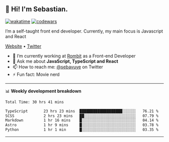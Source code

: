## 👋 Hi! I'm Sebastian.

[![wakatime](https://wakatime.com/badge/user/df0036c6-328a-4a39-be9b-e49417ed22a1.svg)](https://wakatime.com/@df0036c6-328a-4a39-be9b-e49417ed22a1)
[![codewars](https://www.codewars.com/users/sebavuye/badges/small)](https://www.codewars.com/users/sebavuye)

I’m a self-taught front end developer. Currently, my main focus is Javascript and React

[Website](https://sebastianvuye.be) • [Twitter](https://twitter.com/sebavuye)

- 🔭 I’m currently working at [Rombit](https://rombit.com/) as a Front-end Developer
- 💬 Ask me about **JavaScript, TypeScript and React**
- 📫 How to reach me: [@sebavuye](https://twitter.com/sebavuye) on Twitter
- ⚡ Fun fact: Movie nerd

-------

📊 **Weekly development breakdown**

<!--START_SECTION:waka-->

```txt
Total Time: 30 hrs 41 mins

TypeScript       23 hrs 23 mins  ███████████████████░░░░░░   76.21 %
SCSS             2 hrs 23 mins   ██░░░░░░░░░░░░░░░░░░░░░░░   07.79 %
Markdown         1 hr 16 mins    █░░░░░░░░░░░░░░░░░░░░░░░░   04.14 %
Astro            1 hr 9 mins     █░░░░░░░░░░░░░░░░░░░░░░░░   03.78 %
Python           1 hr 1 min      █░░░░░░░░░░░░░░░░░░░░░░░░   03.35 %
```

<!--END_SECTION:waka-->
-------
